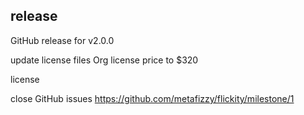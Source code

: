 ## release

<!-- npm publish & git tag -->
  <!-- flickity-as-nav-for -->
  <!-- flickity-imagesloaded -->
  <!-- flickity-bg-lazyload -->

<!-- bower update -->
<!-- bower install -->
<!-- gulp version -t 1.2.3 -->
<!-- gulp -->
<!-- npm publish -->
<!-- git tag -->
<!-- git push -->

GitHub release for v2.0.0

<!-- CodePens -->

<!-- publish v2.0.1 -->

<!-- license photo shoot -->
update license files
Org license price to $320

license

close GitHub issues https://github.com/metafizzy/flickity/milestone/1